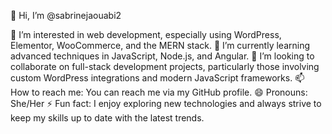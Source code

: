 👋 Hi, I’m @sabrinejaouabi2

👀 I’m interested in web development, especially using WordPress, Elementor, WooCommerce, and the MERN stack.
🌱 I’m currently learning advanced techniques in JavaScript, Node.js, and Angular.
💞️ I’m looking to collaborate on full-stack development projects, particularly those involving custom WordPress integrations and modern JavaScript frameworks.
📫 How to reach me: You can reach me via my GitHub profile.
😄 Pronouns: She/Her
⚡ Fun fact: I enjoy exploring new technologies and always strive to keep my skills up to date with the latest trends.


<!---
sabrinejaouabi2/sabrinejaouabi2 is a ✨ special ✨ repository because its `README.md` (this file) appears on your GitHub profile.
You can click the Preview link to take a look at your changes.
--->
